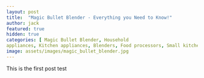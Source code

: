 ```yaml
---
layout: post
title:  "Magic Bullet Blender - Everything you Need to Know!"
author: jack
featured: true
hidden: true
categories: [ Magic Bullet Blender, Household
appliances, Kitchen appliances, Blenders, Food processors, Small kitchen appliances ]
image: assets/images/magic_bullet_blender.jpg
---
```

This is the first post test
